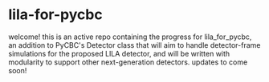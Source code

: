 # lila-for-pycbc
welcome! this is an active repo containing the progress for lila_for_pycbc, an addition to PyCBC's Detector class that will aim to handle detector-frame simulations for the proposed LILA detector, and will be written with modularity to support other next-generation detectors. updates to come soon!
